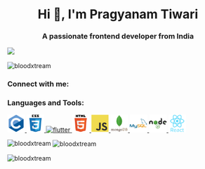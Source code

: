 <h1 align="center">Hi 👋, I'm Pragyanam Tiwari</h1>
<h3 align="center">A passionate frontend developer from India</h3>

<img width ="400" src="https://media3.giphy.com/media/v1.Y2lkPTc5MGI3NjExdXFseXVnMGN6YjV4MWNtcmcyMG9vbTl4aWI3anA2bXM1MzloenE3ZCZlcD12MV9pbnRlcm5hbF9naWZfYnlfaWQmY3Q9Zw/LS2WElet7iL31i3bxh/giphy.webp" >

<p align="left"> <img src="https://komarev.com/ghpvc/?username=bloodxtream&label=Profile%20views&color=0e75b6&style=flat" alt="bloodxtream" /> </p>

<h3 align="left">Connect with me:</h3>
<p align="left">
</p>

<h3 align="left">Languages and Tools:</h3>
<p align="left"> <a href="https://www.cprogramming.com/" target="_blank" rel="noreferrer"> <img src="https://raw.githubusercontent.com/devicons/devicon/master/icons/c/c-original.svg" alt="c" width="40" height="40"/> </a> <a href="https://www.w3schools.com/css/" target="_blank" rel="noreferrer"> <img src="https://raw.githubusercontent.com/devicons/devicon/master/icons/css3/css3-original-wordmark.svg" alt="css3" width="40" height="40"/> </a> <a href="https://flutter.dev" target="_blank" rel="noreferrer"> <img src="https://www.vectorlogo.zone/logos/flutterio/flutterio-icon.svg" alt="flutter" width="40" height="40"/> </a> <a href="https://www.w3.org/html/" target="_blank" rel="noreferrer"> <img src="https://raw.githubusercontent.com/devicons/devicon/master/icons/html5/html5-original-wordmark.svg" alt="html5" width="40" height="40"/> </a> <a href="https://developer.mozilla.org/en-US/docs/Web/JavaScript" target="_blank" rel="noreferrer"> <img src="https://raw.githubusercontent.com/devicons/devicon/master/icons/javascript/javascript-original.svg" alt="javascript" width="40" height="40"/> </a> <a href="https://www.mongodb.com/" target="_blank" rel="noreferrer"> <img src="https://raw.githubusercontent.com/devicons/devicon/master/icons/mongodb/mongodb-original-wordmark.svg" alt="mongodb" width="40" height="40"/> </a> <a href="https://www.mysql.com/" target="_blank" rel="noreferrer"> <img src="https://raw.githubusercontent.com/devicons/devicon/master/icons/mysql/mysql-original-wordmark.svg" alt="mysql" width="40" height="40"/> </a> <a href="https://nodejs.org" target="_blank" rel="noreferrer"> <img src="https://raw.githubusercontent.com/devicons/devicon/master/icons/nodejs/nodejs-original-wordmark.svg" alt="nodejs" width="40" height="40"/> </a> <a href="https://reactjs.org/" target="_blank" rel="noreferrer"> <img src="https://raw.githubusercontent.com/devicons/devicon/master/icons/react/react-original-wordmark.svg" alt="react" width="40" height="40"/> </a> </p>

<p><img align="left" src="https://github-readme-stats.vercel.app/api/top-langs?username=bloodxtream&show_icons=true&locale=en&layout=compact" alt="bloodxtream" /></p>

<p>&nbsp;<img align="center" src="https://github-readme-stats.vercel.app/api?username=bloodxtream&show_icons=true&locale=en" alt="bloodxtream" /></p>

<p><img align="center" src="https://github-readme-streak-stats.herokuapp.com/?user=bloodxtream&" alt="bloodxtream" /></p>
